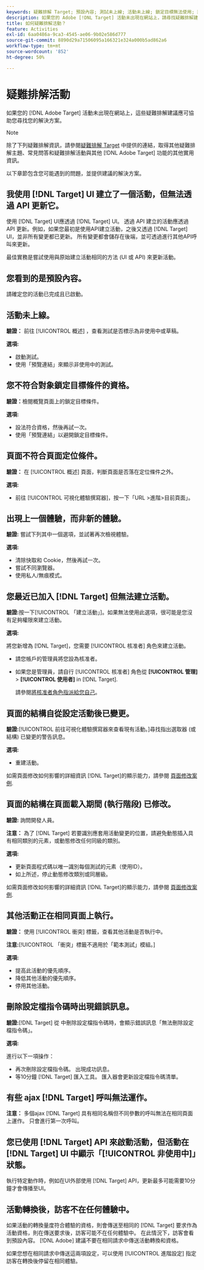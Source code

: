 ```yaml
---
keywords: 疑難排解 Target; 預設內容; 測試未上線; 活動未上線; 鎖定目標無法使用; 顯示上一個體驗; 無法建立活動; 建立活動; 頁面結構已變更; 頁面結構已修改; 錯誤訊息; 誤刪設定檔指令碼; ajax 無法使用
description: 如果您的 Adobe [!DNL Target] 活動未出現在網站上，請尋找疑難排解建議。
title: 如何疑難排解活動？
feature: Activities
exl-id: 6aa0486a-9ca3-4545-ae06-9b02e586d777
source-git-commit: 8890d29a71506095a166321e324a000b5ad862a6
workflow-type: tm+mt
source-wordcount: '852'
ht-degree: 50%

---
```


# 疑難排解活動

如果您的 [!DNL Adobe Target] 活動未出現在網站上，這些疑難排解建議應可協助您尋找您的解決方案。

>[!NOTE]
>
>除了下列疑難排解資訊，請參閱[疑難排解 Target](/help/main/r-troubleshooting-target/troubleshooting-target.md#reference_A9DB82675D044BD8861F6752A4EE6839) 中提供的連結，取得其他疑難排解主題、常見問答和疑難排解活動與其他 [!DNL Adobe Target] 功能的其他實用資訊。

以下章節包含您可能遇到的問題，並提供建議的解決方案。

## 我使用 [!DNL Target] UI 建立了一個活動，但無法透過 API 更新它。

使用 [!DNL Target] UI應透過 [!DNL Target] UI。 透過 API 建立的活動應透過 API 更新。例如，如果您最初是使用API建立活動，之後又透過 [!DNL Target] UI，並非所有變更都已更新。 所有變更都會儲存在後端，並可透過進行其他API呼叫來更新。

最佳實務是嘗試使用與原始建立活動相同的方法 (UI 或 API) 來更新活動。

## 您看到的是預設內容。

請確定您的活動已完成且已啟動。

## 活動未上線。

**驗證：** 前往 [!UICONTROL 概述] ，查看測試是否標示為非使用中或草稿。

**選項:**

* 啟動測試。
* 使用「預覽連結」來顯示非使用中的測試。

## 您不符合對象鎖定目標條件的資格。

**驗證：**&#x200B;檢閱概覽頁面上的鎖定目標條件。

**選項:**

* 設法符合資格，然後再試一次。
* 使用「預覽連結」以避開鎖定目標條件。

## 頁面不符合頁面定位條件。

**驗證：** 在 [!UICONTROL 概述] 頁面，判斷頁面是否落在定位條件之外。

**選項:**

* 前往 [!UICONTROL 可視化體驗撰寫器]，按一下「URL >進階>目前頁面」。

## 出現上一個體驗，而非新的體驗。

**驗證:** 嘗試下列其中一個選項，並試著再次檢視體驗。

**選項:**

* 清除快取和 Cookie，然後再試一次。
* 嘗試不同瀏覽器。
* 使用私人/無痕模式。

## 您最近已加入 [!DNL Target] 但無法建立活動。

**驗證:**&#x200B;按一下[!UICONTROL 「建立活動」]。如果無法使用此選項，很可能是您沒有足夠權限來建立活動。

**選項:**

將您新增為 [!DNL Target]，您需要 [!UICONTROL 核准者] 角色來建立活動。

* 請您帳戶的管理員將您設為核准者。
* 如果您是管理員，請自行 [!UICONTROL 核准者] 角色從 **[!UICONTROL 管理]** > **[!UICONTROL 使用者]** in [!DNL Target].

   請參閱[將核准者角色指派給您自己](/help/main/administrating-target/start-target.md#task_15CAA437A71444E2932B333D5E66A3C7)。

## 頁面的結構自從設定活動後已變更。

**驗證:**[!UICONTROL  前往可視化體驗撰寫器來查看現有活動。]尋找指出選取器 (或結構) 已變更的警告訊息。

**選項:**

* 重建活動。

如需頁面修改如何影響的詳細資訊 [!DNL Target]的顯示能力，請參閱 [頁面修改案例](/help/main/c-experiences/c-visual-experience-composer/r-troubleshoot-composer/vec-scenarios.md#concept_A458A95F65B4401588016683FB1694DB).

## 頁面的結構在頁面載入期間 (執行階段) 已修改。

**驗證:** 詢問開發人員。

**注意：** 為了 [!DNL Target] 若要識別應套用活動變更的位置，請避免動態插入具有相同類別的元素，或動態修改任何同級的類別。

**選項:**

* 更新頁面程式碼以唯一識別每個測試的元素（使用ID）。
* 如上所述，停止動態修改類別或同層級。

如需頁面修改如何影響的詳細資訊 [!DNL Target]的顯示能力，請參閱 [頁面修改案例](/help/main/c-experiences/c-visual-experience-composer/r-troubleshoot-composer/vec-scenarios.md#concept_A458A95F65B4401588016683FB1694DB).

## 其他活動正在相同頁面上執行。

**驗證：** 使用 [!UICONTROL 衝突] 標籤，查看其他活動是否執行中。

**注意:**[!UICONTROL 「衝突」標籤不適用於「範本測試」模組。]

**選項:**

* 提高此活動的優先順序。
* 降低其他活動的優先順序。
* 停用其他活動。

## 刪除設定檔指令碼時出現錯誤訊息。

**驗證:**[!DNL Target] 從 中刪除設定檔指令碼時，會顯示錯誤訊息「無法刪除設定檔指令碼」。

**選項:**

進行以下一項操作：

* 再次刪除設定檔指令碼。 出現成功訊息。
* 等10分鐘 [!DNL Target] 匯入工具。 匯入器會更新設定檔指令碼清單。

## 有些 ajax [!DNL Target] 呼叫無法運作。

**注意：** 多個ajax [!DNL Target] 具有相同名稱但不同參數的呼叫無法在相同頁面上運作。 只會進行第一次呼叫。

## 您已使用 [!DNL Target] API 來啟動活動，但活動在 [!DNL Target] UI 中顯示「[!UICONTROL 非使用中]」狀態。

執行特定動作時，例如在UI外部使用 [!DNL Target] API，更新最多可能需要10分鐘才會傳播至UI。

## 活動轉換後，訪客不在任何體驗中。

如果活動的轉換量度符合體驗的資格，則會傳送至相同的 [!DNL Target] 要求作為活動資格，則在傳送要求後，訪客可能不在任何體驗中。 在此情況下，訪客會看到預設內容。 [!DNL Adobe] 建議不要在相同請求中傳送活動轉換和資格。

如果您想在相同請求中傳送這兩項設定，可以使用 [!UICONTROL 進階設定] 指定訪客在轉換後停留在相同體驗。
